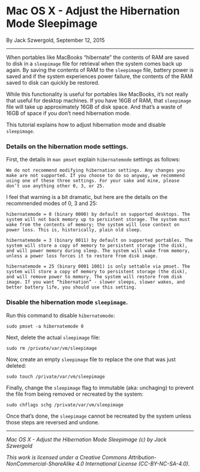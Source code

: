 # Mac OS X - Adjust the Hibernation Mode Sleepimage

By Jack Szwergold, September 12, 2015

***

When portables like MacBooks “hibernate” the contents of RAM are saved to disk in a `sleepimage` file for retrieval when the system comes back up again. By saving the contents of RAM to the `sleepimage` file, battery power is saved and if the system experiences power failure, the contents of the RAM saved to disk can quickly be restored.

While this functionality is useful for portables like MacBooks, it’s not really that useful for desktop machines. If you have 16GB of RAM, that `sleepimage` file will take up approximately 16GB of disk space. And that’s a waste of 16GB of space if you don’t need hibernation mode.

This tutorial explains how to adjust hibernation mode and disable `sleepimage`.

### Details on the hibernation mode settings.

First, the details in `man pmset` explain `hibernatemode` settings as follows:

	We do not recommend modifying hibernation settings. Any changes you make are not supported. If you choose to do so anyway, we recommend using one of these three settings. For your sake and mine, please don’t use anything other 0, 3, or 25.

I feel that warning is a bit dramatic, but here are the details on the recommended modes of 0, 3 and 25:

	hibernatemode = 0 (binary 0000) by default on supported desktops. The system will not back memory up to persistent storage. The system must wake from the contents of memory; the system will lose context on power loss. This is, historically, plain old sleep.
	
	hibernatemode = 3 (binary 0011) by default on supported portables. The system will store a copy of memory to persistent storage (the disk), and will power memory during sleep. The system will wake from memory, unless a power loss forces it to restore from disk image.
	
	hibernatemode = 25 (binary 0001 1001) is only settable via pmset. The system will store a copy of memory to persistent storage (the disk), and will remove power to memory. The system will restore from disk image. If you want “hibernation” - slower sleeps, slower wakes, and better battery life, you should use this setting.

### Disable the hibernation mode `sleepimage`.

Run this command to disable `hibernatemode`:

    sudo pmset -a hibernatemode 0

Next, delete the actual `sleepimage` file:

    sudo rm /private/var/vm/sleepimage

Now, create an empty `sleepimage` file to replace the one that was just deleted:

    sudo touch /private/var/vm/sleepimage

Finally, change the `sleepimage` flag to immutable (aka: unchaging) to prevent the file from being removed or recreated by the system:

    sudo chflags schg /private/var/vm/sleepimage

Once that’s done, the `sleepimage` cannot be recreated by the system unless those steps are reversed and undone.

***

*Mac OS X - Adjust the Hibernation Mode Sleepimage (c) by Jack Szwergold*

*This work is licensed under a Creative Commons Attribution-NonCommercial-ShareAlike 4.0 International License (CC-BY-NC-SA-4.0).*

